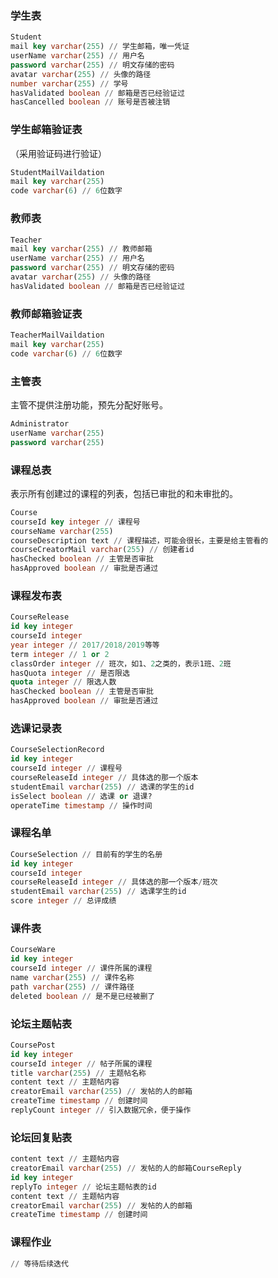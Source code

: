 ### 学生表

```sql
Student
mail key varchar(255) // 学生邮箱，唯一凭证
userName varchar(255) // 用户名
password varchar(255) // 明文存储的密码
avatar varchar(255) // 头像的路径
number varchar(255) // 学号
hasValidated boolean // 邮箱是否已经验证过
hasCancelled boolean // 账号是否被注销
```

### 学生邮箱验证表

（采用验证码进行验证）

```sql
StudentMailVaildation
mail key varchar(255)
code varchar(6) // 6位数字
```

### 教师表

```sql
Teacher
mail key varchar(255) // 教师邮箱
userName varchar(255) // 用户名
password varchar(255) // 明文存储的密码
avatar varchar(255) // 头像的路径
hasValidated boolean // 邮箱是否已经验证过
```

### 教师邮箱验证表

```sql
TeacherMailVaildation
mail key varchar(255)
code varchar(6) // 6位数字
```

### 主管表

主管不提供注册功能，预先分配好账号。

```sql
Administrator
userName varchar(255)
password varchar(255) 
```

### 课程总表

表示所有创建过的课程的列表，包括已审批的和未审批的。

```sql
Course
courseId key integer // 课程号
courseName varchar(255)
courseDescription text // 课程描述，可能会很长，主要是给主管看的
courseCreatorMail varchar(255) // 创建者id
hasChecked boolean // 主管是否审批
hasApproved boolean // 审批是否通过
```

### 课程发布表

```sql
CourseRelease
id key integer
courseId integer
year integer // 2017/2018/2019等等
term integer // 1 or 2
classOrder integer // 班次，如1、2之类的，表示1班、2班
hasQuota integer // 是否限选
quota integer // 限选人数
hasChecked boolean // 主管是否审批
hasApproved boolean // 审批是否通过
```

### 选课记录表

```sql
CourseSelectionRecord
id key integer
courseId integer // 课程号
courseReleaseId integer // 具体选的那一个版本
studentEmail varchar(255) // 选课的学生的id
isSelect boolean // 选课 or 退课?
operateTime timestamp // 操作时间
```

### 课程名单

```sql
CourseSelection // 目前有的学生的名册
id key integer
courseId integer
courseReleaseId integer // 具体选的那一个版本/班次
studentEmail varchar(255) // 选课学生的id
score integer // 总评成绩
```

### 课件表

```sql
CourseWare
id key integer
courseId integer // 课件所属的课程
name varchar(255) // 课件名称
path varchar(255) // 课件路径
deleted boolean // 是不是已经被删了
```

### 论坛主题帖表

```sql
CoursePost
id key integer
courseId integer // 帖子所属的课程
title varchar(255) // 主题帖名称
content text // 主题帖内容
creatorEmail varchar(255) // 发帖的人的邮箱
createTime timestamp // 创建时间
replyCount integer // 引入数据冗余，便于操作
```

### 论坛回复贴表

```sql
content text // 主题帖内容
creatorEmail varchar(255) // 发帖的人的邮箱CourseReply
id key integer
replyTo integer // 论坛主题帖表的id
content text // 主题帖内容
creatorEmail varchar(255) // 发帖的人的邮箱
createTime timestamp // 创建时间
```

### 课程作业

```sql
// 等待后续迭代
```

